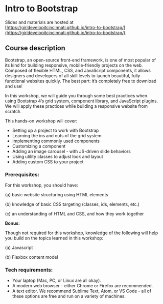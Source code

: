 # Intro to Bootstrap

Slides and materials are hosted at [https://girldevelopitcincinnati.github.io/intro-to-bootstrap/](https://girldevelopitcincinnati.github.io/intro-to-bootstrap/).

## Course description

Bootstrap, an open-source front-end framework, is one of most popular of its kind for building responsive, mobile-friendly projects on the web. Composed of flexible HTML, CSS, and JavaScript components, it allows designers and developers of all skill levels to launch beautiful, fully-functional websites quickly. The best part: it’s completely free to download and use!

In this workshop, we will guide you through some best practices when using Bootstrap 4’s grid system, component library, and JavaScript plugins. We will apply these practices while building a responsive website from scratch.

This hands-on workshop will cover:

- Setting up a project to work with Bootstrap
- Learning the ins and outs of the grid system
- Implementing commonly used components
- Customizing a component
- Adding an image carousel - with JS-driven slide behaviors
- Using utility classes to adjust look and layout
- Adding custom CSS to your project


### Prerequisites:

For this workshop, you should have:

(a) basic website structuring using HTML elements

(b) knowledge of basic CSS targeting (classes, ids, elements, etc.)

(c) an understanding of HTML and CSS, and how they work together


**Bonus:**

Though not required for this workshop, knowledge of the following will help you build on the topics learned in this workshop:

(a) Javascript

(b) Flexbox content model


### Tech requirements:

 - Your laptop (Mac, PC, or Linux are all okay).
 - A modern web browser - either Chrome or Firefox are recommended.
 - A text editor. We recommend Sublime Text, Atom, or VS Code - all of these options are free and run on a variety of machines.